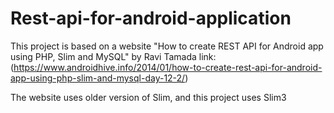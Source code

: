 # Rest-api-for-android-application
This project is based on a website "How to create REST API for Android app using PHP, Slim and MySQL" by Ravi Tamada
link: (https://www.androidhive.info/2014/01/how-to-create-rest-api-for-android-app-using-php-slim-and-mysql-day-12-2/)

The website uses older version of Slim, and this project uses Slim3
